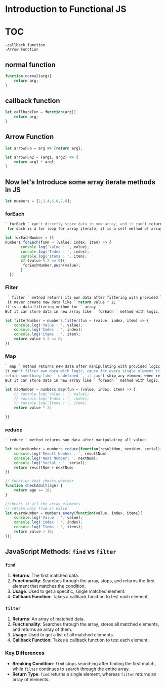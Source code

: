 # Introduction to Functional JS
# TOC
```
-callback function
-Arrow Function

```
## normal function
```js
function normal(arg){
    return arg;
}
```
## callback function
```js
let callbackFun = function(arg){
    return arg;
}
```
## Arrow Function
```js
let arrowFun = arg => {return arg};

let arrowFun2 = (arg1, arg2) => {
    return arg1 * arg1;
}
```
## Now let's Introduce some array iterate methods in JS
```js
let numbers = [2,3,4,5,6,7,8];
```
### forEach
```bash
` forEach ` can't directly store data in new array, and it can't return anything
 for each is a for loop for array iterate, it is a self method of array
```
```js
let forEachNumber = []
numbers.forEach(funn = (value, index, item) => {
       console.log('Value : ', value);
       console.log('Index : ', index);
       console.log('Items : ', item);
       if (value % 2 == 0){
        forEachNumber.push(value);
       }
  })
```
### Filter
```bash
 ` filter ` method returns its own data after filtering with provided logic,
 it never create new data like ` return value * 2; `
it is a data filtering method for ` array `
But it can store data in new array like ` forEach ` method with logic, but it is not its purpose
```
```js
let filterNumber = numbers.filter(fun = (value, index, item) => {
    console.log('Value : ', value);
    console.log('Index : ', index);
    console.log('Items : ', item);    
    return value % 2 == 0;   
})
```
### Map
```bash
` map ` method returns new data after manipulating with provided logic like ` return value * 2;,
it can't filter own data with logic, cause for every single element it must be
return something like ` undefined `, it can't skip any element when return onw element
But it can store data in new array like ` forEach ` method with logic, but it is not its purpose
```
```js
let mapNumber = numbers.map(fun = (value, index, item) => {
    // console.log('Value : ', value);
    // console.log('Index : ', index);
    // console.log('Items : ', item);  
    return value * 2;
      
})
```

### reduce
```bash
` reduce ` method returns sum data after manipulating all values
```
```js
let reduceNumber = numbers.reduce(function(resultNum, nextNum, serial){
    console.log('Result Number : ', resultNum);
    console.log('Next Number: ', nextNum);
    console.log('Serial : ', serial);  
    return resultNum + nextNum;
})

// function that checks whether
function checkAdult(age) {
    return age >= 18;
}

//checks if all the array elements
// return only True or False
let everyNumber = numbers.every(function(value, index, items){
    console.log('Value : ', value);
    console.log('Index : ', index);
    console.log('Items : ', items);     
    return value > 10;
});
```
## JavaScript Methods: `find` vs `filter`

### `find`
1. **Returns**: The first matched data.
2. **Functionality**: Searches through the array, stops, and returns the first element that matches the condition.
3. **Usage**: Used to get a specific, single matched element.
4. **Callback Function**: Takes a callback function to test each element.

### `filter`
1. **Returns**: An array of matched data.
2. **Functionality**: Searches through the array, stores all matched elements, and returns an array of them.
3. **Usage**: Used to get a list of all matched elements.
4. **Callback Function**: Takes a callback function to test each element.

### Key Differences
- **Breaking Condition**: `find` stops searching after finding the first match, while `filter` continues to search through the entire array.
- **Return Type**: `find` returns a single element, whereas `filter` returns an array of elements.
